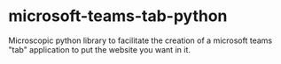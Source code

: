 # microsoft-teams-tab-python
 Microscopic python library to facilitate the creation of a microsoft teams "tab" application to put the website you want in it.
